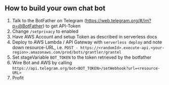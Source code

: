 ## How to build your own chat bot

1. Talk to the BotFather on Telegram (https://web.telegram.org/#/im?p=@BotFather) to get API-Token
2. Change `/setprivacy` to enabled
3. Have AWS Account and setup Token as described in serverless docs
4. Deploy to AWS Lambda / API Gateway with `serverless deploy` and note down resource-URL, i.e. `POST - https://<randomId>.execute-api.<your-region>.amazonaws.com/prod/bots/grantler/grantel`
5. Set stageVariable `BOT_TOKEN` to the token retrieved by the botfather
6. Wire Bot and AWS by calling `https://api.telegram.org/bot<BOT_TOKEN>/setWebhook?url=<resource-URL>`
7. Profit

